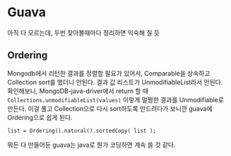 # Guava 

아직 다 모르는데, 두번 찾아볼때마다 정리하면 익숙해 질 듯

## Ordering

Mongodb에서 리턴한 결과를 정렬할 필요가 있어서, Comparable을 상속하고 Collection sort를 했더니 안된다. 결과 값 리스트가 UnmodifiableList라서 안된다. 확인해보니, MongoDB-java-driver에서 return 할 때 `Collections.unmodifiableList(values)` 이렇게 멀쩡한 결과를 Unmodifiable로 만든다. 이걸 풀고 Collection으로 다시 sort하도록 만드려다가 보니깐 guava에 Ordering으로 쉽게 된다.

`list = Ordering().natural().sortedCopy( list );` 

뭐든 다 만들어둔 guava는 java로 뭔가 코딩하면 계속 쓸 것 같다.
